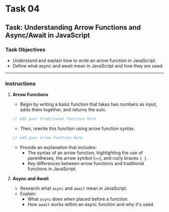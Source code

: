 # Task 04

## Task: Understanding Arrow Functions and Async/Await in JavaScript

### Task Objectives

- Understand and explain how to write an arrow function in JavaScript.
- Define what async and await mean in JavaScript and how they are used.

---

### Instructions

1. **Arrow Functions**

   - Begin by writing a basic function that takes two numbers as input, adds them together, and returns the sum.

   ```ts
   // add your traditional function here
   ```

   - Then, rewrite this function using arrow function syntax.

   ```ts
   // add your arrow function here
   ```

   - Provide an explanation that includes:
     - The syntax of an arrow function, highlighting the use of parentheses, the arrow symbol (`=>`), and curly braces `{ }`.
     - Key differences between arrow functions and traditional functions in JavaScript.

2. **Async and Await**

   - Research what `async` and `await` mean in JavaScript.
   - Explain:
     - What `async` does when placed before a function.
     - How `await` works within an async function and why it's used.
